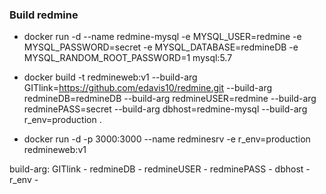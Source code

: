 
### Build redmine
- docker run -d --name redmine-mysql -e MYSQL_USER=redmine -e MYSQL_PASSWORD=secret -e MYSQL_DATABASE=redmineDB -e MYSQL_RANDOM_ROOT_PASSWORD=1 mysql:5.7

- docker build -t redmineweb:v1 --build-arg GITlink=https://github.com/edavis10/redmine.git --build-arg redmineDB=redmineDB --build-arg redmineUSER=redmine --build-arg redminePASS=secret --build-arg dbhost=redmine-mysql --build-arg r_env=production .

- docker run -d -p 3000:3000 --name redminesrv -e r_env=production redmineweb:v1

build-arg:
GITlink - <your git link>
redmineDB - <name databases>
redmineUSER - <redmine user>
redminePASS - <redmine pass>
dbhost - <url DB server>
r_env - <production>

